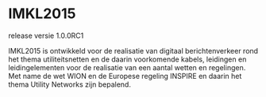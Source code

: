 # IMKL2015

release versie 1.0.0RC1

IMKL2015 is ontwikkeld voor de realisatie van digitaal berichtenverkeer rond het thema utiliteitsnetten en de daarin voorkomende kabels, leidingen en leidingelementen voor de realisatie van een aantal wetten en regelingen. Met name de wet WION en de Europese regeling INSPIRE en daarin het thema Utility Networks zijn bepalend.
